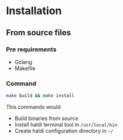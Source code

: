 # Installation

<!-- TODO: Add simpler way for installation -->

## From source files

### Pre requirements
- Golang
- Makefile

### Command
```bash
make build && make install
```

This commands would
- Build binaries from source
- Install haldi terminal tool in ```/usr/local/bin```
- Create haldi configuration directory in ```~/```
